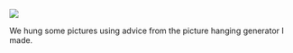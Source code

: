 ![](https://db-feed.s3.amazonaws.com/legacy/algorithm-1525652262411.jpg)

We hung some pictures using advice from the picture hanging generator I made.
